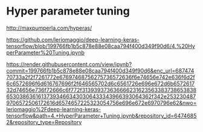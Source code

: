 # Hyper parameter tuning

http://maxpumperla.com/hyperas/

https://github.com/leriomaggio/deep-learning-keras-tensorflow/blob/199766fb1b5c878e88e08caa794f400d349f90d6/4.%20HyperParameter%20Tuning.ipynb

https://render.githubusercontent.com/view/ipynb?commit=199766fb1b5c878e88e08caa794f400d349f90d6&enc_url=68747470733a2f2f7261772e67697468756275736572636f6e74656e742e636f6d2f6c6572696f6d616767696f2f646565702d6c6561726e696e672d6b657261732d74656e736f72666c6f772f313939373636666231623563383738653838653038636161373934663430306433343966393064362f342e2532304879706572506172616d6574657225323054756e696e672e6970796e62&nwo=leriomaggio%2Fdeep-learning-keras-tensorflow&path=4.+HyperParameter+Tuning.ipynb&repository_id=64746852&repository_type=Repository
